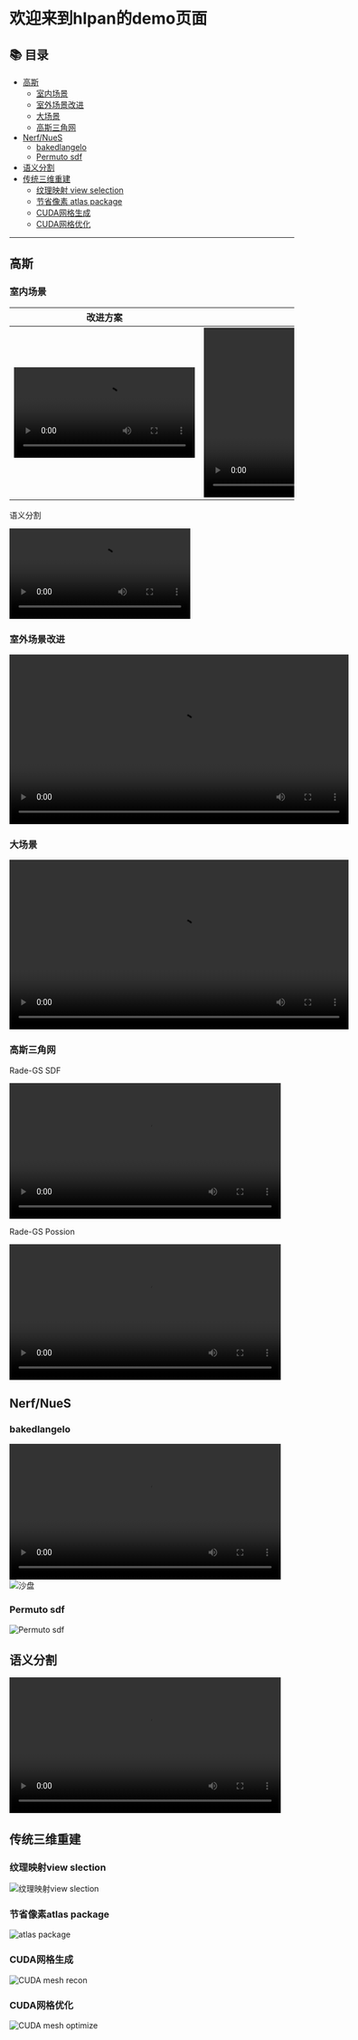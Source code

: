 # 欢迎来到hlpan的demo页面

## 📚 目录

- [高斯](#高斯)
  - [室内场景](#室内场景)
  - [室外场景改进](#室外场景改进)
  - [大场景](#大场景)
  - [高斯三角网](#高斯三角网)
- [Nerf/NueS](#nerfnues)
  - [bakedlangelo](#bakedlangelo)
  - [Permuto sdf](#permuto-sdf)
- [语义分割](#语义分割)
- [传统三维重建](#传统三维重建)
  - [纹理映射 view selection](#纹理映射view-slection)
  - [节省像素 atlas package](#节省像素atlas-package)
  - [CUDA网格生成](#cuda网格生成)
  - [CUDA网格优化](#cuda网格优化)

---

## 高斯
### 室内场景

|改进方案| 原版高斯 |
|:----:|:----:|
|<video width="320" controls> <source src="water-mark/room-new.mp4" type="video/mp4"> </video>|<video width="600" controls> <source src="water-mark/room-old.mp4" type="video/mp4"> </video>|

语义分割

<video width="320" controls> <source src="water-mark/gs-seg.mp4" type="video/mp4"> </video>

### 室外场景改进
<video width="600" controls> <source src="water-mark/depth-gs.mp4" type="video/mp4"> </video>

### 大场景

<video width="600" controls> <source src="water-mark/outdoor-lod-gs.mp4" type="video/mp4"> </video>

### 高斯三角网

Rade-GS SDF

<video width="480" controls> <source src="water-mark/rade-gs-sdf.mp4" type="video/mp4"> </video>

Rade-GS Possion

<video width="480" controls> <source src="water-mark/rade-gs-possion.mp4" type="video/mp4"> </video>
## Nerf/NueS

### bakedlangelo

<video width="480" controls> <source src="water-mark/bakedlangelo-1.mp4" type="video/mp4"> </video>
![沙盘](water-mark/bakedlangelo-沙盘.png)

### Permuto sdf

![Permuto sdf](water-mark/Permuto.png)
## 语义分割
<video width="480" controls> <source src="water-mark/mesh-seg.mp4" type="video/mp4"> </video>

## 传统三维重建

### 纹理映射view slection
![纹理映射view slection](water-mark/texture-view-selection.png)

### 节省像素atlas package

![atlas package](water-mark/Tile_0_textured_mesh-texture-1.png)

### CUDA网格生成

![CUDA mesh recon](water-mark/cuda-surf-recon.png)

### CUDA网格优化

![CUDA mesh optimize](water-mark/mesh-opt.png)


